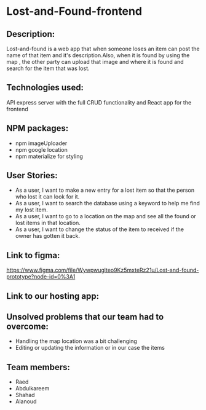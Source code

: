 # Lost-and-Found-frontend



## Description:
 Lost-and-found is a web app that when someone  loses an item can post the name of that item and it's description.Also, when it is found by using the map , the other party can upload that image and where it is found  and search for the item that was lost.

## Technologies used:
API express server with the full CRUD functionality and React app for the frontend

## NPM packages:
- npm imageUploader
- npm google location
- npm materialize for styling

## User Stories:
- As a user, I want to make a new entry for a lost item so that the person who lost it can look for it.
- As a user, I want to search the database using a keyword to help me find my lost item.
- As a user, I want to go to a location on the map and see all the found or lost items in that location.
- As a user, I want to change the status of the item to received if the owner has gotten it back.

## Link to figma:
https://www.figma.com/file/Wywpwuglteo9Kz5mxteRz21u/Lost-and-found-prototype?node-id=0%3A1


## Link to our hosting app:



## Unsolved problems that our team had to overcome:
 - Handling the map location was a bit challenging
 - Editing or updating the information or in our case the items 
 
 ## Team members:
- Raed 
- Abdulkareem
- Shahad
- Alanoud
 

